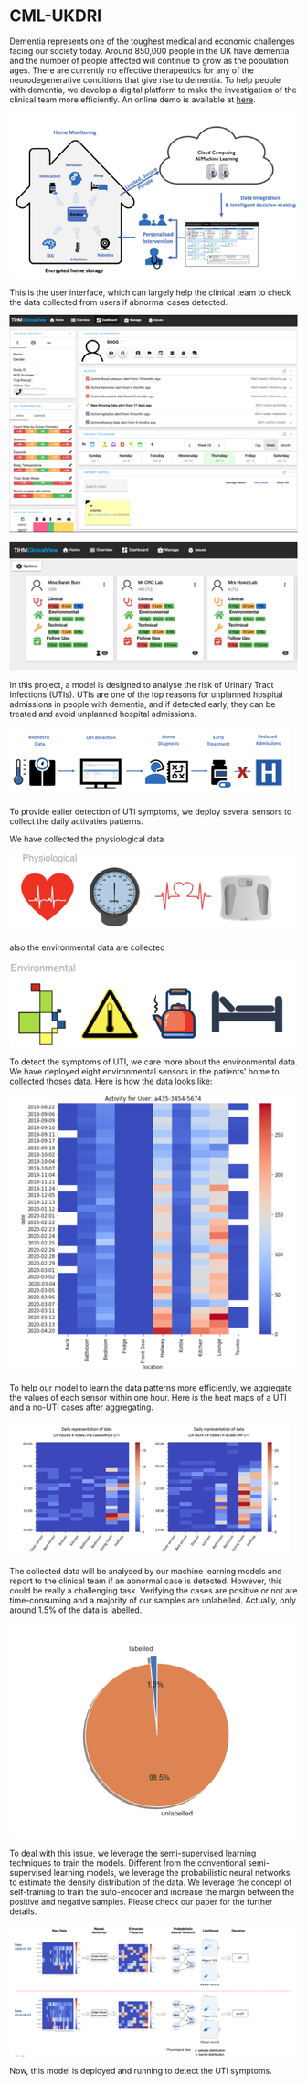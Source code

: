 # CML-UKDRI

Dementia represents one of the toughest medical and economic challenges facing our society today. Around 850,000 people in the UK have dementia and the number of people affected will continue to grow as the population ages. There are currently no effective therapeutics for any of the neurodegenerative conditions that give rise to dementia. To help people with dementia, we develop a digital platform to make the investigation of the clinical team more efficiently. An online demo is available at [here](https://tihm-iot-dev.ee.surrey.ac.uk).

![overview](figures/overview.png)

This is the user interface, which can largely help the clinical team to check the data collected from users if abnormal cases detected.

![user interface](figures/ui_main.png)

![user interface](figures/ui_dashboard.png)

In this project, a model is designed to analyse the risk of Urinary Tract Infections (UTIs). UTIs are one of the top reasons for unplanned hospital admissions in people with dementia, and if detected early, they can be treated and avoid unplanned hospital admissions. 

![uti_process](figures/uti_process.png)


To provide ealier detection of UTI symptoms, we deploy several sensors to collect the daily activaties patterns. 

We have collected the physiological data

![physilogical_data](figures/physiological.png)

also the environmental data are collected 

![environmental_data](figures/environmental.png)


To detect the symptoms of UTI, we care more about the environmental data. We have deployed eight environmental sensors in the patients' home to collected thoses data. 
Here is how the data looks like:

![raw_data](figures/raw_data.png)

To help our model to learn the data patterns more efficiently, we aggregate the values of each sensor within one hour. Here is the heat maps of a UTI and a no-UTI cases after aggregating.

![aggregated_data](figures/aggregated_data.png)

The collected data will be analysed by our machine learning models and report to the clinical team if an abnormal case is detected. However, this could be really a challenging task. 
Verifying the cases are positive or not are time-consuming and a majority of our samples are unlabelled. Actually, only around 1.5\% of the data is labelled.

![proportion](figures/proportion.png)

To deal with this issue, we leverage the semi-supervised learning techniques to train the models. Different from the conventional semi-supervised learning models, we leverage the probabilistic neural networks to estimate the density distribution of the data. We leverage the concept of self-training to train the auto-encoder and increase the margin between the positive and negative samples. Please check our paper for the further details.

![probabilistic neural networks](figures/pnn.png)


Now, this model is deployed and running to detect the UTI symptoms. 











